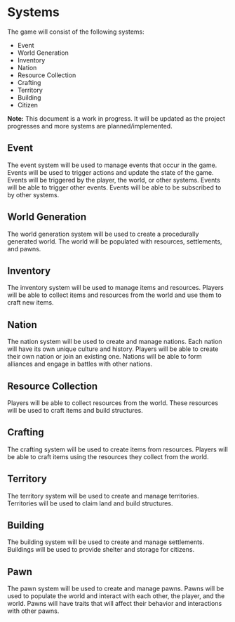 # Systems
The game will consist of the following systems:
- Event
- World Generation
- Inventory
- Nation
- Resource Collection
- Crafting
- Territory
- Building
- Citizen

**Note:** This document is a work in progress. It will be updated as the project progresses and more systems are planned/implemented.

## Event
The event system will be used to manage events that occur in the game. Events will be used to trigger actions and update the state of the game. Events will be triggered by the player, the world, or other systems. Events will be able to trigger other events. Events will be able to be subscribed to by other systems.

## World Generation
The world generation system will be used to create a procedurally generated world. The world will be populated with resources, settlements, and pawns.

## Inventory
The inventory system will be used to manage items and resources. Players will be able to collect items and resources from the world and use them to craft new items.

## Nation
The nation system will be used to create and manage nations. Each nation will have its own unique culture and history. Players will be able to create their own nation or join an existing one. Nations will be able to form alliances and engage in battles with other nations.

## Resource Collection
Players will be able to collect resources from the world. These resources will be used to craft items and build structures.

## Crafting
The crafting system will be used to create items from resources. Players will be able to craft items using the resources they collect from the world.

## Territory
The territory system will be used to create and manage territories. Territories will be used to claim land and build structures.

## Building
The building system will be used to create and manage settlements. Buildings will be used to provide shelter and storage for citizens.

## Pawn
The pawn system will be used to create and manage pawns. Pawns will be used to populate the world and interact with each other, the player, and the world. Pawns will have traits that will affect their behavior and interactions with other pawns.